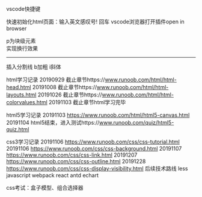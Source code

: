 vscode快捷键

快速初始化html页面：输入英文感叹号! 回车
vscode浏览器打开插件open in browser

p为块级元素
<br>实现换行效果

<hr>插入分割线
b加粗
i斜体

html学习记录
20190929 截止章节https://www.runoob.com/html/html-head.html
20191008 截止章节https://www.runoob.com/html/html-layouts.html
20191026 截止章节https://www.runoob.com/html/html-colorvalues.html
20191103 截止章节html学习完毕

html5学习记录
20191103 https://www.runoob.com/html/html5-canvas.html
20191104 html5结束，进入测试https://www.runoob.com/quiz/html5-quiz.html

css3学习记录
20191106 https://www.runoob.com/css/css-tutorial.html
20191106 https://www.runoob.com/css/css-background.html
20191107 https://www.runoob.com/css/css-link.html
20191207 https://www.runoob.com/css/css-outline.html
20191228 https://www.runoob.com/css/css-display-visibility.html
后续技术路线
less
javascript
webpack
react
antd
echart

css考试：盒子模型、组合选择器

